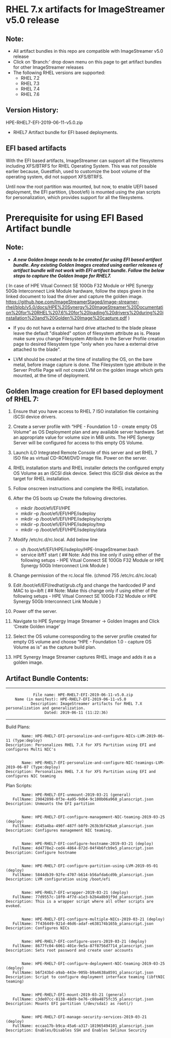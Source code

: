 # RHEL 7.x artifacts for ImageStreamer v5.0 release

## Note:
- All artifact bundles in this repo are compatible with ImageStreamer v5.0 release
- Click on 'Branch:' drop down menu on this page to get artifact bundles for other ImageStreamer releases
- The following RHEL versions are supported:
	- RHEL 7.2
	- RHEL 7.3
	- RHEL 7.4
	- RHEL 7.6
	
## Version History:

HPE-RHEL7-EFI-2019-06-11-v5.0.zip
   - RHEL7 Artifact bundle for EFI based deployments. 

## EFI based artifacts

With the EFI based artifacts, ImageStreamer can support all the filesystems including XFS/BTRFS for RHEL Operating System.
This was not possible earlier because, Guestfish, used to customize the boot volume of the operating system, did not support XFS/BTRFS. 

Until now the root partition was mounted, but now, to enable UEFI based deployment, the EFI partition, (/boot/efi) is mounted using the plan scripts for personalization, which provides support for all the filesystems.

# Prerequisite for using EFI Based Artifact bundle

## Note: 
- ***A new Golden Image needs to be created for using EFI based artifact bundle. Any existing Golden Images created using earlier releases of artifact bundle will not work with EFI artifact bundle. Follow the below steps to capture the Golden Image for RHEL7.***

( In case of HPE Vitual Connect SE 100Gb F32 Module or HPE Synergy 50Gb Interconnect Link Module hardware, follow the steps given in the linked document to load the driver and capture the golden image.
https://github.hpe.com/ImageStreamerStaged/image-streamer-rhel/blob/v5.0/docs/HPE%20Synergy%20ImageStreamer%20Documentation%20for%20RHEL%207.6%20for%20loading%20drivers%20during%20installation%20and%20Golden%20Image%20capture.pdf )

- If you do not have a external hard drive attached to the blade please leave the default "disabled" option of filesystem attribute as is. Please make sure you change Filesystem Attribute in the Server Profile creation page to desired filesystem type "only when you have a external drive attached to the blade".

- LVM should be created at the time of installing the OS, on the bare metal, before image capture is done. The Filesystem type attribute in the Server Profile Page will not create LVM on the golden image which gets mounted, at the time of deployment.


## Golden Image creation for EFI based deployment of RHEL 7:

1.	Ensure that you have access to RHEL 7 ISO installation file containing iSCSI device drivers.

2.	Create a server profile with “HPE - Foundation 1.0 - create empty OS Volume” as OS Deployment plan and any available server 		hardware. Set an appropriate value for volume size in MiB units. The HPE Synergy Server will be configured for access to this 		empty OS Volume.

3.	Launch iLO Integrated Remote Console of this server and set RHEL 7 ISO file as virtual CD-ROM/DVD image file. Power on the 		server.

4.	RHEL installation starts and RHEL installer detects the configured empty OS Volume as an iSCSI disk device. Select this iSCSI 		disk device as the target for RHEL installation.

5.	Follow onscreen instructions and complete the RHEL installation.

6.	After the OS boots up Create the following directories.

      -	mkdir /boot/efi/EFI/HPE
      -	mkdir –p /boot/efi/EFI/HPE/isdeploy
      -	mkdir –p /boot/efi/EFI/HPE/isdeploy/scripts
      -	mkdir –p /boot/efi/EFI/HPE/isdeploy/tmp
      -	mkdir –p /boot/efi/EFI/HPE/isdeploy/data

7.	Modify /etc/rc.d/rc.local. Add below line

      -	sh /boot/efi/EFI/HPE/isdeploy/HPE-ImageStreamer.bash
      - service ibftT start ( ## Note: Add this line only if using either of the following setups - HPE Vitual Connect SE 100Gb F32 Module or HPE Synergy 50Gb Interconnect Link Module )

8.	Change permission of the rc.local file. (chmod 755 /etc/rc.d/rc.local)

9.	Edit /boot/efi/EFI/redhat/grub.cfg and change the hardcoded IP and MAC to ip=ibft (  ## Note: Make this change only if using either of the following setups - HPE Vitual Connect SE 100Gb F32 Module or HPE Synergy 50Gb Interconnect Link Module )

10.	Power off the server. 

11.	Navigate to HPE Synergy Image Streamer -> Golden Images and Click ‘Create Golden image’ 
 
12.	Select the OS volume corresponding to the server profile created for empty OS volume and choose “HPE - Foundation 1.0 - capture 	OS Volume as is” as the capture build plan. 
 
13.	HPE Synergy Image Streamer captures RHEL image and adds it as a golden image.


## Artifact Bundle Contents:

--------------------------------------------------------------------------------

	            File name: HPE-RHEL7-EFI-2019-06-11-v5.0.zip
		Name (in manifest): HPE-RHEL7-EFI-2019-06-11-v5.0
		       Description: ImageStreamer artifacts for RHEL 7.X personalization and generalization.
		             Dated: 2019-06-11 (11:22:36)

--------------------------------------------------------------------------------

Build Plans:

	       Name: HPE-RHEL7-EFI-personalize-and-configure-NICs-LVM-2019-06-11 (Type:deploy)
	Description: Personalizes RHEL 7.X for XFS Partition using EFI and configures Multi NIC's  


	       Name: HPE-RHEL7-EFI-personalize-and-configure-NIC-teamings-LVM-2019-06-07 (Type:deploy)
	Description: Personalizes RHEL 7.X for XFS Partition using EFI and configures NIC teaming 



Plan Scripts:

	       Name: HPE-RHEL7-EFI-unmount-2019-03-21 (general)
	   FullName: 29842898-0f3e-4a95-9d64-9c100b06a968_planscript.json
	Description: Unmounts the EFI partition


	       Name: HPE-RHEL7-EFI-configure-management-NIC-teaming-2019-03-25 (deploy)
	   FullName: 4545a4ba-490f-487f-b8f9-263b3bf426a9_planscript.json
	Description: Configures management NIC teaming.


	       Name: HPE-RHEL7-EFI-configure-hostname-2019-03-21 (deploy)
	   FullName: 4d4778e2-ced4-4864-872d-04f4b6fcb9e5_planscript.json
	Description: Configure hostname


	       Name: HPE-RHEL7-EFI-configure-partition-using-LVM-2019-05-01 (deploy)
	   FullName: 5844db39-92fe-4707-b614-b56afda6cd9b_planscript.json
	Description: LVM configuration using /boot/efi


	       Name: HPE-RHEL7-EFI-wrapper-2019-03-21 (deploy)
	   FullName: 77d9557c-18f0-4f7d-a1e3-b2b4a8b91f9d_planscript.json
	Description: This is a wrapper script where all other scripts are evoked.


	       Name: HPE-RHEL7-EFI-configure-multiple-NICs-2019-03-21 (deploy)
	   FullName: 7f436449-921d-46d6-adaf-e638174b165b_planscript.json
	Description: Configures NICs


	       Name: HPE-RHEL7-EFI-configure-users-2019-03-21 (deploy)
	   FullName: 8677fc04-6061-401e-9e5a-87f8756d7714_planscript.json
	Description: Sets root password and create user accounts


	       Name: HPE-RHEL7-EFI-configure-deployment-NIC-teaming-2019-03-25 (deploy)
	   FullName: b6f243bd-a9ab-443e-905b-b9a4638a8591_planscript.json
	Description: Script to configure deployment interface teaming (ibftNIC teaming)


	       Name: HPE-RHEL7-EFI-mount-2019-03-21 (general)
	   FullName: c3de07cc-8138-48d9-be76-c80a4875fc35_planscript.json
	Description: Mounts EFI partition (/dev/sda1) as root(/)


	       Name: HPE-RHEL7-EFI-manage-security-services-2019-03-21 (deploy)
	   FullName: eccaa17b-b9ca-45a6-a317-181965494101_planscript.json
	Description: Enables/Disables SSH and Enables Selinux Security





